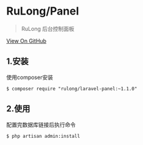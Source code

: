 # RuLong/Panel

> RuLong 后台控制面板

[View On GitHub](https://github.com/cjango/rulong)

## 1.安装
使用composer安装
```
$ composer require "rulong/laravel-panel:~1.1.0"
```

## 2.使用
配置完数据库链接后执行命令
```
$ php artisan admin:install
```
